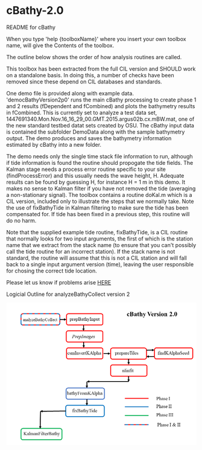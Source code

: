 # cBathy-2.0
 README for cBathy

When you type 'help {toolboxName}' where you insert your own toolbox
name, will give the Contents of the toolbox.
 
The outline below shows the order of how analysis routines are called.
 
This toolbox has been extracted from the full CIL version and SHOULD work on a standalone basis.  In doing this, a number of checks have been removed since these depend on CIL databases and standards.
 
One demo file is provided along with example data.
'democBathyVersion2p0' runs the main cBathy processing to create phase 1 and 2 results (fDependent and fCombined) and plots the bathymetry results in fCombined.  This is currently set to analyze 
a test data set, 1447691340.Mon.Nov.16_16_29_00.GMT.2015.argus02b.cx.mBW.mat, one of the new standard testbed datat sets created by OSU.  The cBathy input data is contained the subfolder 
DemoData along with the sample bathymetry output. The demo produces and saves the bathymetry information estimated by cBathy into a new folder.
 
The demo needs only the single time stack file information to run, although if tide information is found the routine should propogate the tide fields.  The Kalman stage needs a process error routine specific to your site (findProcessError) and this usually needs the wave height, H. Adequate results can be found by guessing H, for  instance H = 1 m in this demo.  It makes no sense to Kalman filter if you have not removed the tide (averaging a non-stationary signal).  The toolbox contains a routine doKal.m which is a CIL version, included only to illustrate the steps that we normally take.  Note the use of fixBathyTide in Kalman filtering to make sure the tide has been compensated for.  If tide has been fixed in a previous step, this routine will do no harm.
 
Note that the supplied example tide routine, fixBathyTide, is a CIL
routine that normally looks for two input arguments, the first of which is the station name that we extract from the stack name (to ensure that you can't possibly call the tide routine for an incorrect station).  If the stack name is not standard, the routine will assume that this is not a CIL station and will fall back to a single input argument version (time), leaving the user responsible for chosing the correct tide location.  
 
Please let us know if problems arise
[HERE](https://github.com/Coastal-Imaging-Research-Network/cBathy-Toolbox/issues)



Logicial Outline for analyzeBathyCollect version 2

![alt text](https://github.com/Coastal-Imaging-Research-Network/cBathy-Toolbox/blob/version-2.0/manual/versionOrgCharts.png?raw=true)
